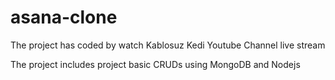 # asana-clone

The project has coded by watch Kablosuz Kedi Youtube Channel live stream

The project includes project basic CRUDs using MongoDB and Nodejs
